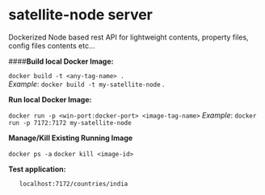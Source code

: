 # satellite-node server
Dockerized Node based rest API for lightweight contents, property files, config files contents etc...


####**Build local Docker Image:**

`docker build -t <any-tag-name> .`  
    _Example_: `docker build -t my-satellite-node` .



**Run local Docker Image:**

`docker run -p <win-port:docker-port> <image-tag-name>`
    _Example_: `docker run -p 7172:7172 my-satellite-node`


**Manage/Kill Existing Running Image**

`docker ps -a`
`docker kill <image-id>`

**Test application:**

`   localhost:7172/countries/india`
 